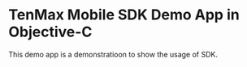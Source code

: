 # TenMax Mobile SDK Demo App in Objective-C

This demo app is a demonstratioon to show the usage of SDK.
